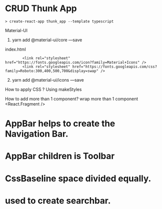# CRUD Thunk App

    > create-react-app thunk_app --template typescript

Material-UI

1. yarn add @material-ui/core —save

index.html

            <link rel="stylesheet" href="https://fonts.googleapis.com/icon?family=Material+Icons" />
            <link rel="stylesheet" href="https://fonts.googleapis.com/css?family=Roboto:300,400,500,700&display=swap" />

2. yarn add @material-ui/icons —save

How to apply CSS ? Using makeStyles

How to add more than 1 component?
wrap more than 1 component <React.Fragment />

# AppBar helps to create the Navigation Bar.

# AppBar children is Toolbar

# CssBaseline space divided equally.

# <InputBase /> used to create searchbar.
